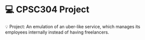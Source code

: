 # 💻 CPSC304 Project

💡 Project: An emulation of an uber-like service, which manages its employees internally instead of having freelancers.
